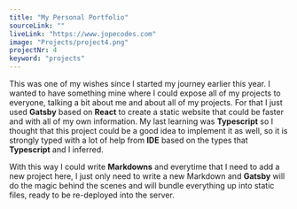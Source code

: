 ```yaml
---
title: "My Personal Portfolio"
sourceLink: ""
liveLink: "https://www.jopecodes.com"
image: "Projects/project4.png"
projectNr: 4
keyword: "projects"
---
```


This was one of my wishes since I started my journey earlier this year. I wanted to have something mine where I could expose all of my projects to everyone, talking a bit about me and about all of my projects. For that I just used **Gatsby** based on **React** to create a static website that could be faster and with all of my own information. My last learning was **Typescript** so I thought that this project could be a good idea to implement it as well, so it is strongly typed with a lot of help from **IDE** based on the types that **Typescript** and I inferred.

With this way I could write **Markdowns** and everytime that I need to add a new project here, I just only need to write a new Markdown and **Gatsby** will do the magic behind the scenes and will bundle everything up into static files, ready to be re-deployed into the server.
